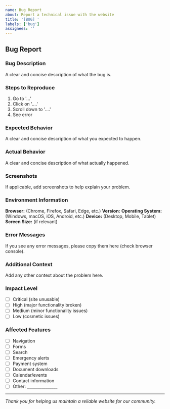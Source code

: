 ```yaml
---
name: Bug Report
about: Report a technical issue with the website
title: '[BUG] '
labels: ['bug']
assignees: ''
---
```


## Bug Report

### Bug Description
A clear and concise description of what the bug is.

### Steps to Reproduce
1. Go to '...'
2. Click on '....'
3. Scroll down to '....'
4. See error

### Expected Behavior
A clear and concise description of what you expected to happen.

### Actual Behavior
A clear and concise description of what actually happened.

### Screenshots
If applicable, add screenshots to help explain your problem.

### Environment Information
**Browser:** (Chrome, Firefox, Safari, Edge, etc.)
**Version:** 
**Operating System:** (Windows, macOS, iOS, Android, etc.)
**Device:** (Desktop, Mobile, Tablet)
**Screen Size:** (if relevant)

### Error Messages
If you see any error messages, please copy them here (check browser console).

### Additional Context
Add any other context about the problem here.

### Impact Level
- [ ] Critical (site unusable)
- [ ] High (major functionality broken)
- [ ] Medium (minor functionality issues)
- [ ] Low (cosmetic issues)

### Affected Features
- [ ] Navigation
- [ ] Forms
- [ ] Search
- [ ] Emergency alerts
- [ ] Payment system
- [ ] Document downloads
- [ ] Calendar/events
- [ ] Contact information
- [ ] Other: _______________

---
*Thank you for helping us maintain a reliable website for our community.*
